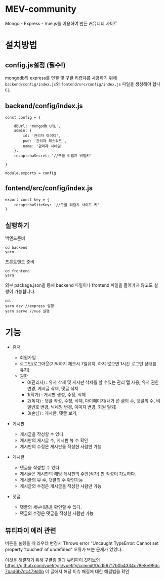 MEV-community
=
Mongo - Express - Vue.js를 이용하여 만든 커뮤니티 사이트


설치방법
=
config.js설정 (필수!)
-
mongodb와 express를 연결 및 구글 리캡챠를 사용하기 위해 `backend/config/index.js`와  `fontend/src/config/index.js`  파일을 생성해야 합니다.

backend/config/index.js
-
```
const config = {

    dbUrl: 'mongodb URL',
    admin: {
        id: '관리자 아이디',
        pwd: '관리자 패스워드', 
        name: '관리자 닉네임' 
    },
    recaptchaSecret: '//구글 리캡챠 비밀키' 

}

module.exports = config
```
fontend/src/config/index.js
-
```
export const key = {
    recaptchaSiteKey: '//구글 리캡챠 사이트 키'
}

```

실행하기
-
백엔드준비
```
cd backend
yarn
```
프론트엔드 준비
```
cd frontend
yarn
```

외부 package.json을 통해 backend 파일이나 frontend 파일을 들어가지 않고도 실행이 가능합니다.
```
cd..
yarn dev //express 실행
yarn serve //vue 실행
```

기능
=

- 유저
    - 회원가입
    - 로그인/로그아웃(기억하기 체크시 7일유지, 하지 않으면 1시간 로그인 상태를 유지)
    - 권한
      - 0(관리자) : 유저 삭제 및 게시판 삭제를 할 수있는 관리 탭 사용, 유저 권한 변경, 게시글 삭제, 댓글 삭제
      - 1(작가) : 게시판 생성, 수정, 삭제
      - 2(독자) : 댓글 작성, 수정, 삭제, 마이페이지(내가 쓴 글의 수, 댓글의 수, 비밀번호 변경, 닉네임 변경, 이미지 변경, 회원 탈퇴)
      - 3(손님) : 게시판, 댓글 보기, 

- 게시판 
    - 게시글을 작성할 수 있다.
    - 게시판의 게시글 수, 게시판 뷰 수 확인
    - 게시판의 수정은 게시판을 작성한 사람만 가능

- 게시글
    - 댓글을 작성할 수 있다.
    - 게시글은 게시판의 해당 게시판의 주인(작가) 만 작성이 가능하다.
    - 게시글의 뷰 수, 댓글의 수 확인가능
    - 게시글의 수정은 게시글을 작성한 사람만 가능

- 댓글
    - 댓글의 세부내용을 확인할 수 있다.
    - 댓글의 수정은 댓글을 작성한 사람만 가능





뷰티파이 에러 관련 
-

버튼을 눌렀을 때 라우터 변경시 Throws error "Uncaught TypeError: Cannot set property 'touched' of undefined" 오류가 뜨는 문제가 있었다.

이것을 해결하기 위해 구글링 결과 뷰티파이 깃허브의 https://github.com/vuetifyjs/vuetify/commit/0cd56717b0b4334c78e8e99dc7bad6b7dc479d0b
이 글에서 해당 이슈 해결에 대한 해결법을 확인




